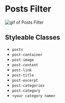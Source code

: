 # Posts Filter

![gif of Posts Filter](post.filter.gif)

## Styleable Classes
  * `posts`
  * `post-container`
  * `post-image`
  * `post-content`
  * `post-link`
  * `post-title`
  * `post-excerpt`
  * `post-categories`
  * `post-category`
  * `<your category name>`
